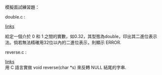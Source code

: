 模擬面試練習題：

double.c : 

[links](https://hackpad.com/201498-3qQTDwVtzit#:h=Q3:-%E7%B5%A6%E5%AE%9A%E4%B8%80%E5%80%8B%E4%BB%8B%E6%96%BC-0-%E5%92%8C-1-%E4%B9%8B%E9%96%93%E7%9A%84%E5%AF%A6%E6%95%B8%EF%BC%8C%E5%A6%82-0.32%EF%BC%8C)

給定一個介於 0 和 1 之間的實數，如0.32，其型態為double，印出其二進位表示法。倘若無法精確用32位以內的二進位表示，則顯示 ERROR.


reverse.c : 

[links](https://stackoverflow.com/questions/1614723/why-is-this-string-reversal-c-code-causing-a-segmentation-fault)	
用 C 語言實做 void reverse(char *s) 來反轉 NULL 結尾的字串. 

